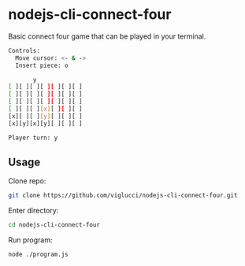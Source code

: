 # nodejs-cli-connect-four

Basic connect four game that can be played in your terminal.

```bash
Controls:
  Move cursor: <- & ->
  Insert piece: o

       y
[ ][ ][ ][ ][ ][ ][ ]
[ ][ ][ ][ ][ ][ ][ ]
[ ][ ][ ][ ][ ][ ][ ]
[ ][ ][ ][x][ ][ ][ ]
[x][ ][ ][y][ ][ ][ ]
[x][y][x][y][ ][ ][ ]

Player turn: y
```

## Usage

Clone repo:

```bash
git clone https://github.com/viglucci/nodejs-cli-connect-four.git
```

Enter directory:

```bash 
cd nodejs-cli-connect-four
```

Run program:

```bash
node ./program.js
```
